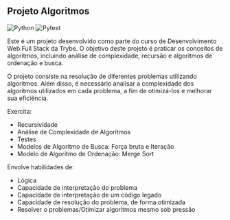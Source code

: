 ## Projeto Algoritmos

<img alt="Python" src="https://img.shields.io/badge/-Python-black?style=flat-square&logo=python">    <img alt="Pytest" src="https://img.shields.io/badge/-Pytest-black?style=flat-square&logo=pytest">      

Este é um projeto desenvolvido como parte do curso de Desenvolvimento Web Full Stack da Trybe. O objetivo deste projeto é praticar os conceitos de algoritmos, incluindo análise de complexidade, recursão e algoritmos de ordenação e busca.

O projeto consiste na resolução de diferentes problemas utilizando algoritmos. Além disso, é necessário analisar a complexidade dos algoritmos utilizados em cada problema, a fim de otimizá-los e melhorar sua eficiência.

Exercita:
* Recursividade
* Análise de Complexidade de Algoritmos
* Testes
* Modelos de Algoritmo de Busca: Força bruta e Iteração
* Modelo de Algoritmo de Ordenação: Merge Sort

Envolve habilidades de: 
* Lógica
* Capacidade de interpretação do problema
* Capacidade de interpretação de um código legado
* Capacidade de resolução do problema, de forma otimizada
* Resolver o problemas/Otimizar algoritmos mesmo sob pressão
